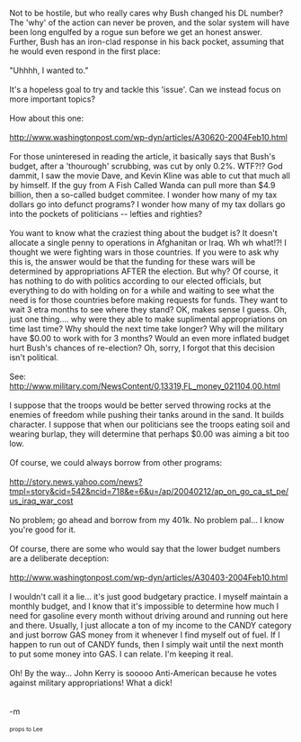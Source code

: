 Not to be hostile, but who really cares why Bush changed his DL number?  The 'why' of the action can never be proven, and the solar system will have been long engulfed by a rogue sun before we get an honest answer.  Further, Bush has an iron-clad response in his back pocket, assuming that he would even respond in the first place:
<br />
<br />"Uhhhh, I wanted to."
<br />
<br />It's a hopeless goal to try and tackle this 'issue'.  Can we instead focus on more important topics?
<br />
<br />How about this one:
<br />
<br /><a href="http://www.washingtonpost.com/wp-dyn/articles/A30620-2004Feb10.html">http://www.washingtonpost.com/wp-dyn/articles/A30620-2004Feb10.html</a>
<br />
<br />For those uninteresed in reading the article, it basically says that Bush's budget, after a 'thourough' scrubbing, was cut by only 0.2%.  WTF?!?  God dammit, I saw the movie Dave, and Kevin Kline was able to cut that much all by himself.  If the guy from A Fish Called Wanda can pull more than $4.9 billion, then a so-called budget commitee.  I wonder how many of my tax dollars go into defunct programs?  I wonder how many of my tax dollars go into the pockets of politicians -- lefties and righties?
<br />
<br />You want to know what the craziest thing about the budget is?  It doesn't allocate a single penny to operations in Afghanitan or Iraq.  Wh wh what!?!  I thought we were fighting wars in those countries.  If you were to ask why this is, the answer would be that the funding for these wars will be determined by appropriations AFTER the election.  But why?  Of course, it has nothing to do with politics according to our elected officials, but everything to do with holding on for a while and waiting to see what the need is for those countries before making requests for funds.  They want to wait 3 etra months to see where they stand?  OK, makes sense I guess.  Oh, just one thing.... why were they able to make suplimental appropriations on time last time?  Why should the next time take longer?  Why will the military have $0.00 to work with for 3 months?  Would an even more inflated budget hurt Bush's chances of re-election?  Oh, sorry, I forgot that this decision isn't political.
<br />
<br />See:
<br /><a href="http://www.military.com/NewsContent/0,13319,FL_money_021104,00.html">http://www.military.com/NewsContent/0,13319,FL_money_021104,00.html</a>
<br />
<br />I suppose that the troops would be better served throwing rocks at the enemies of freedom while pushing their tanks around in the sand.  It builds character.  I suppose that when our politicians see the troops eating soil and wearing burlap, they will determine that perhaps $0.00 was aiming a bit too low.
<br />
<br />Of course, we could always borrow from other programs:
<br />
<br /><a href="http://story.news.yahoo.com/news?tmpl=story&cid=542&ncid=718&e=6&u=/ap/20040212/ap_on_go_ca_st_pe/us_iraq_war_cost">http://story.news.yahoo.com/news?tmpl=story&cid=542&ncid=718&e=6&u=/ap/20040212/ap_on_go_ca_st_pe/us_iraq_war_cost</a>
<br />
<br />No problem; go ahead and borrow from my 401k.  No problem pal... I know you're good for it.
<br />
<br />Of course, there are some who would say that the lower budget numbers are a deliberate deception:
<br />
<br /><a href="http://www.washingtonpost.com/wp-dyn/articles/A30403-2004Feb10.html">http://www.washingtonpost.com/wp-dyn/articles/A30403-2004Feb10.html</a>
<br />
<br />I wouldn't call it a lie... it's just good budgetary practice.  I myself maintain a monthly budget, and I know that it's impossible to determine how much I need for gasoline every month without driving around and running out here and there.  Usually, I just allocate a ton of my income to the CANDY category and just borrow GAS money from it whenever I find myself out of fuel.  If I happen to run out of CANDY funds, then I simply wait until the next month to put some money into GAS.  I can relate.  I'm keeping it real.
<br />
<br />Oh!  By the way... John Kerry is sooooo Anti-American because he votes against military appropriations!  What a dick!  
<br />
<br />-m
<br />
<br /><font size="-2">props to Lee</font>
<br />
<br />